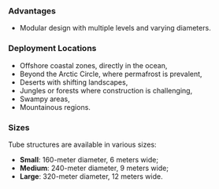 

### Advantages
- Modular design with multiple levels and varying diameters.

### Deployment Locations
- Offshore coastal zones, directly in the ocean,
- Beyond the Arctic Circle, where permafrost is prevalent,
- Deserts with shifting landscapes,
- Jungles or forests where construction is challenging,
- Swampy areas,
- Mountainous regions.

### Sizes
Tube structures are available in various sizes:
- **Small**: 160-meter diameter, 6 meters wide;
- **Medium**: 240-meter diameter, 9 meters wide;
- **Large**: 320-meter diameter, 12 meters wide.